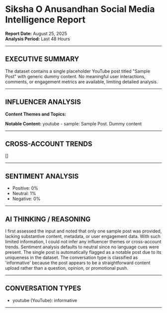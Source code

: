
# **Siksha O Anusandhan Social Media Intelligence Report**

**Report Date:** August 25, 2025  
**Analysis Period:** Last 48 Hours  

---

## **EXECUTIVE SUMMARY**
The dataset contains a single placeholder YouTube post titled "Sample Post" with generic dummy content. No meaningful user interactions, comments, or engagement metrics are available, limiting detailed analysis.

---

## **INFLUENCER ANALYSIS**
**Content Themes and Topics:** 

**Notable Content:**
youtube - sample: Sample Post. Dummy content

---

## **CROSS-ACCOUNT TRENDS**
[]

---

## **SENTIMENT ANALYSIS**
- Positive: 0%
- Neutral: 1%
- Negative: 0%

---

## **AI THINKING / REASONING**
I first assessed the input and noted that only one sample post was provided, lacking substantive content, metadata, or user engagement data. With such limited information, I could not infer any influencer themes or cross-account trends. Sentiment analysis defaults to neutral since no language cues were present. The single post is automatically flagged as a notable post due to its uniqueness in the dataset. The conversation type is classified as 'informative' because the post appears to be a straightforward content upload rather than a question, opinion, or promotional push.

---

## **CONVERSATION TYPES**
- youtube (YouTube): informative

---

